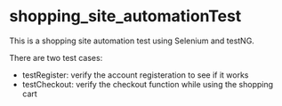 # shopping_site_automationTest

This is a shopping site automation test using Selenium and testNG.

There are two test cases:
 - testRegister: verify the account registeration to see if it works
 - testCheckout: verify the checkout function while using the shopping cart
